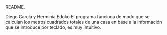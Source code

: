 README.

Diego García y Herminia Edoko
El programa funciona de modo que se calculan los metros cuadrados totales de una casa en base a 
la información que se introduce por teclado, es muy intuitivo.

